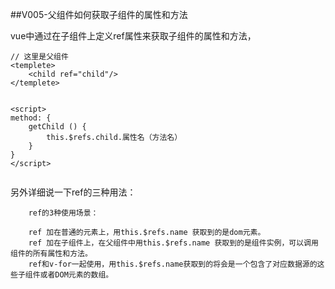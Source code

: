 ##V005-父组件如何获取子组件的属性和方法

vue中通过在子组件上定义ref属性来获取子组件的属性和方法，


```
// 这里是父组件
<templete>
	<child ref="child"/>
</templete>


<script>
method: {
	getChild () {
		this.$refs.child.属性名（方法名）
	}
}
</script>


```



另外详细说一下ref的三种用法：

```
	ref的3种使用场景：

	ref 加在普通的元素上，用this.$refs.name 获取到的是dom元素。
	ref 加在子组件上，在父组件中用this.$refs.name 获取到的是组件实例，可以调用组件的所有属性和方法。
	ref和v-for一起使用，用this.$refs.name获取到的将会是一个包含了对应数据源的这些子组件或者DOM元素的数组。
	
```
